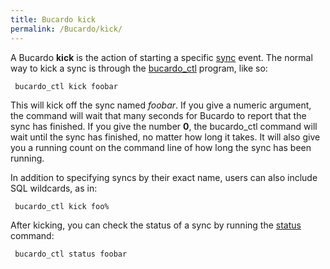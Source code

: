 ```yaml
---
title: Bucardo kick
permalink: /Bucardo/kick/
---
```


A Bucardo **kick** is the action of starting a specific [sync](/sync "wikilink") event. The normal way to kick a sync is through the [bucardo_ctl](/bucardo_ctl "wikilink") program, like so:

` bucardo_ctl kick foobar`

This will kick off the sync named *foobar*. If you give a numeric argument, the command will wait that many seconds for Bucardo to report that the sync has finished. If you give the number **0**, the bucardo_ctl command will wait until the sync has finished, no matter how long it takes. It will also give you a running count on the command line of how long the sync has been running.

In addition to specifying syncs by their exact name, users can also include SQL wildcards, as in:

` bucardo_ctl kick foo%`

After kicking, you can check the status of a sync by running the [status](/status "wikilink") command:

` bucardo_ctl status foobar`
